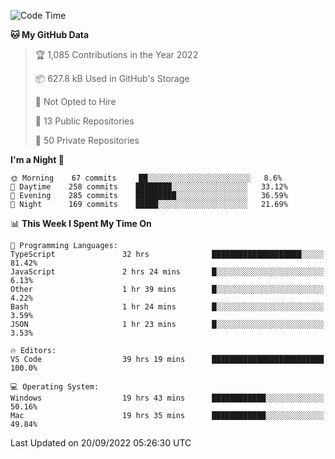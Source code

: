 <!--START_SECTION:waka-->
![Code Time](http://img.shields.io/badge/Code%20Time-3%2C002%20hrs%2040%20mins-blue)

**🐱 My GitHub Data** 

> 🏆 1,085 Contributions in the Year 2022
 > 
> 📦 627.8 kB Used in GitHub's Storage 
 > 
> 🚫 Not Opted to Hire
 > 
> 📜 13 Public Repositories 
 > 
> 🔑 50 Private Repositories  
 > 
**I'm a Night 🦉** 

```text
🌞 Morning    67 commits     ██░░░░░░░░░░░░░░░░░░░░░░░   8.6% 
🌆 Daytime    258 commits    ████████░░░░░░░░░░░░░░░░░   33.12% 
🌃 Evening    285 commits    █████████░░░░░░░░░░░░░░░░   36.59% 
🌙 Night      169 commits    █████░░░░░░░░░░░░░░░░░░░░   21.69%

```


📊 **This Week I Spent My Time On** 

```text
💬 Programming Languages: 
TypeScript               32 hrs              ████████████████████░░░░░   81.42% 
JavaScript               2 hrs 24 mins       █░░░░░░░░░░░░░░░░░░░░░░░░   6.13% 
Other                    1 hr 39 mins        █░░░░░░░░░░░░░░░░░░░░░░░░   4.22% 
Bash                     1 hr 24 mins        █░░░░░░░░░░░░░░░░░░░░░░░░   3.59% 
JSON                     1 hr 23 mins        █░░░░░░░░░░░░░░░░░░░░░░░░   3.53%

🔥 Editors: 
VS Code                  39 hrs 19 mins      █████████████████████████   100.0%

💻 Operating System: 
Windows                  19 hrs 43 mins      ████████████░░░░░░░░░░░░░   50.16% 
Mac                      19 hrs 35 mins      ████████████░░░░░░░░░░░░░   49.84%

```


 Last Updated on 20/09/2022 05:26:30 UTC
<!--END_SECTION:waka-->

